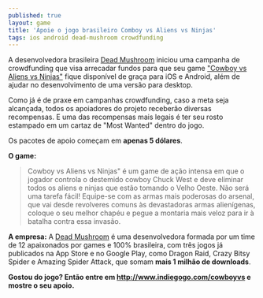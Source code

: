 ```yaml
---
published: true
layout: game
title: 'Apoie o jogo brasileiro Comboy vs Aliens vs Ninjas'
tags: ios android dead-mushroom crowdfunding
---
```


 
A desenvolvedora brasileira <a href="http://www.deadmushroom.com" target="_blank">Dead Mushroom</a>
 iniciou uma campanha de crowdfunding que visa arrecadar fundos para que seu game <a href="http://www.indiegogo.com/cowboyvs" target="_blank">&quot;Cowboy vs Aliens vs Ninjas&quot;</a>
 fique dispon&#237;vel de gra&#231;a para iOS e Android, al&#233;m de ajudar no desenvolvimento de uma vers&#227;o para desktop.
 

 
Como j&#225; &#233; de praxe em campanhas crowdfunding, caso a meta seja alcan&#231;ada, todos os apoiadores do projeto receber&#227;o diversas recompensas. E uma das recompensas mais legais &#233; ter seu rosto estampado em um cartaz de &quot;Most Wanted&quot; dentro do jogo.
 

 
Os pacotes de apoio come&#231;am em <strong>apenas 5 d&#243;lares</strong>. 
 
<strong>O game:</strong>
> Cowboy vs Aliens vs Ninjas&quot; &#233; um game de a&#231;&#227;o intensa em que o jogador controla o destemido cowboy Chuck West e deve eliminar todos os aliens e ninjas que est&#227;o tomando o Velho Oeste. N&#227;o ser&#225; uma tarefa f&#225;cil! Equipe-se com as armas mais poderosas do arsenal, que vai desde revolveres comuns &#224;s devastadoras armas alien&#237;genas, coloque o seu melhor chap&#233;u e pegue a montaria mais veloz para ir &#224; batalha contra essa invas&#227;o.
> <br />

 
<strong>A empresa:</strong>
A <a href="http://www.deadmushroom.com" target="_blank">Dead Mushroom</a>
 &#233; uma desenvolvedora formada por um time de 12 apaixonados por games e 100% brasileira, com tr&#234;s jogos j&#225; publicados na App Store e no Google Play, como Dragon Raid, Crazy Bitsy Spider e Amazing Spider Attack, que somam <strong>mais 1 milh&#227;o de downloads</strong>.
 

 
<strong>Gostou do jogo? Ent&#227;o entre em <a href="http://www.indiegogo.com/cowboyvs" target="_blank">http://www.indiegogo.com/cowboyvs</a>
 e mostre o seu apoio.</strong>
